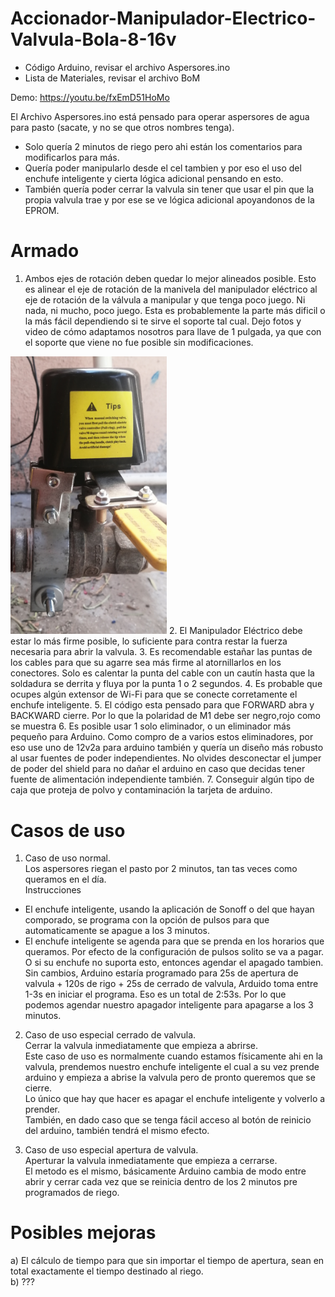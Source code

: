 # Accionador-Manipulador-Electrico-Valvula-Bola-8-16v

* Código Arduino, revisar el archivo Aspersores.ino
* Lista de Materiales, revisar el archivo BoM

Demo: https://youtu.be/fxEmD51HoMo

El Archivo Aspersores.ino está pensado para operar aspersores de agua para pasto (sacate, y no se que otros nombres tenga).  
* Solo quería 2 minutos de riego pero ahi están los comentarios para modificarlos para más.  
* Quería poder manipularlo desde el cel tambien y por eso el uso del enchufe inteligente y cierta lógica adicional pensando en esto.  
* También quería poder cerrar la valvula sin tener que usar el pin que la propia valvula trae y por ese se ve lógica adicional apoyandonos de la EPROM.  
  
Armado
=======
1. Ambos ejes de rotación deben quedar lo mejor alineados posible. Esto es alinear el eje de rotación de la manivela del manipulador eléctrico al eje de rotación de la válvula a manipular y que tenga poco juego. Ni nada, ni mucho, poco juego. Esta es probablemente la parte más dificil o la más fácil dependiendo si te sirve el soporte tal cual. Dejo fotos y video de cómo adaptamos nosotros para llave de 1 pulgada, ya que con el soporte que viene no fue posible sin modificaciones.
<img width="250" src="https://github.com/wbison3/Accionador-Manipulador-Electrico-Valvula-Bola-8-16v/blob/main/Soporte%20y%20alineaci%C3%B3n%20de%20ejes%20de%20rotaci%C3%B3n.jpg">
2. El Manipulador Eléctrico debe estar lo más firme posible, lo suficiente para contra restar la fuerza necesaria para abrir la valvula.
3. Es recomendable estañar las puntas de los cables para que su agarre sea más firme al atornillarlos en los conectores. Solo es calentar la punta del cable con un cautín hasta que la soldadura se derrita y fluya por la punta 1 o 2 segundos.
4. Es probable que ocupes algún extensor de Wi-Fi para que se conecte corretamente el enchufe inteligente.
5. El código esta pensado para que FORWARD abra y BACKWARD cierre. Por lo que la polaridad de M1 debe ser negro,rojo como se muestra
6. Es posible usar 1 solo eliminador, o un eliminador más pequeño para Arduino. Como compro de a varios estos eliminadores, por eso use uno de 12v2a para arduino también y quería un diseño más robusto al usar fuentes de poder independientes. No olvides desconectar el jumper de poder del shield para no dañar el arduino en caso que decidas tener fuente de alimentación independiente también.
7. Conseguir algún tipo de caja que proteja de polvo y contaminación la tarjeta de arduino.

  
Casos de uso  
============
  
1. Caso de uso normal.  
Los aspersores riegan el pasto por 2 minutos, tan tas veces como queramos en el día.  
Instrucciones  
- El enchufe inteligente, usando la aplicación de Sonoff o del que hayan comporado, se programa con la opción de pulsos para que automaticamente se apague a los 3 minutos.  
- El enchufe inteligente se agenda para que se prenda en los horarios que queramos. Por efecto de la configuración de pulsos solito se va a pagar. O si su enchufe no suporta esto, entonces agendar el apagado tambien.  
Sin cambios, Arduino estaría programado para 25s de apertura de valvula + 120s de rigo + 25s de cerrado de valvula, Arduido toma entre 1-3s en iniciar el programa. Eso es un total de 2:53s. Por lo que podemos agendar nuestro apagador inteligente para apagarse a los 3 minutos.  
  
2. Caso de uso especial cerrado de valvula.  
Cerrar la valvula inmediatamente que empieza a abrirse.  
Este caso de uso es normalmente cuando estamos físicamente ahi en la valvula, prendemos nuestro enchufe inteligente el cual a su vez prende arduino y empieza a abrise la valvula pero de pronto queremos que se cierre.  
Lo único que hay que hacer es apagar el enchufe inteligente y volverlo a prender.  
También, en dado caso que se tenga fácil acceso al botón de reinicio del arduino, también tendrá el mismo efecto.  
  
3. Caso de uso especial apertura de valvula.  
Aperturar la valvula inmediatamente que empieza a cerrarse.  
El metodo es el mismo, básicamente Arduino cambia de modo entre abrir y cerrar cada vez que se reinicia dentro de los 2 minutos pre programados de riego.  
  
  
Posibles mejoras
================

a) El cálculo de tiempo para que sin importar el tiempo de apertura, sean en total exactamente el tiempo destinado al riego.  
b) ???  

